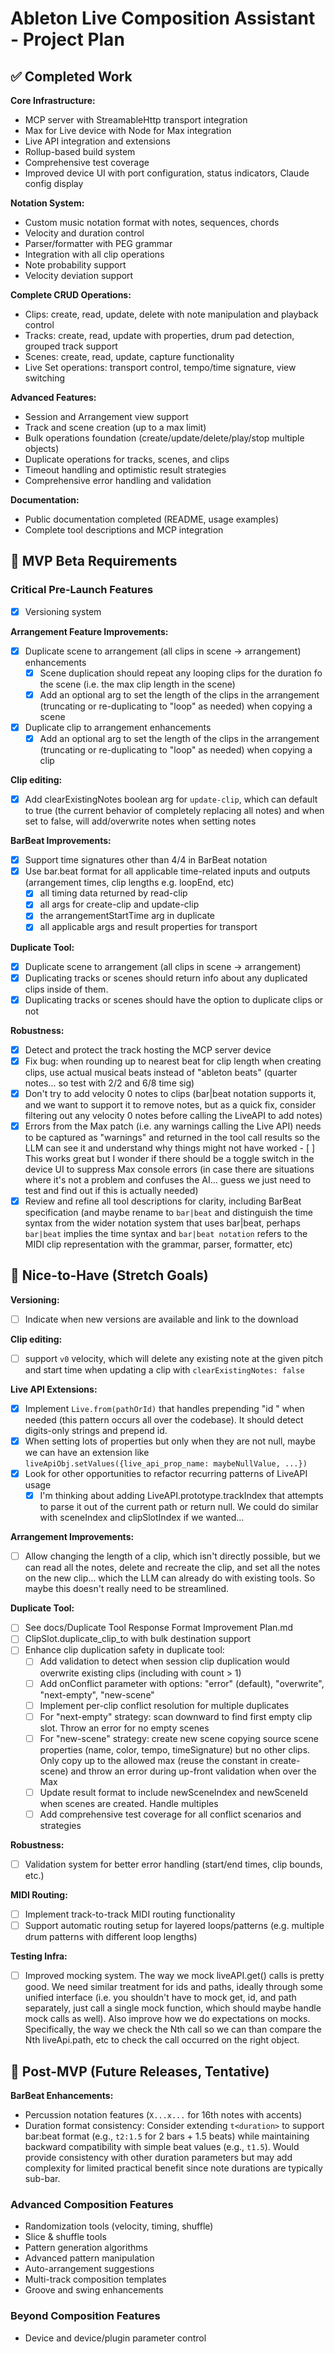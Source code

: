 # Ableton Live Composition Assistant - Project Plan

## ✅ Completed Work

**Core Infrastructure:**

- MCP server with StreamableHttp transport integration
- Max for Live device with Node for Max integration
- Live API integration and extensions
- Rollup-based build system
- Comprehensive test coverage
- Improved device UI with port configuration, status indicators, Claude config display

**Notation System:**

- Custom music notation format with notes, sequences, chords
- Velocity and duration control
- Parser/formatter with PEG grammar
- Integration with all clip operations
- Note probability support
- Velocity deviation support

**Complete CRUD Operations:**

- Clips: create, read, update, delete with note manipulation and playback control
- Tracks: create, read, update with properties, drum pad detection, grouped track support
- Scenes: create, read, update, capture functionality
- Live Set operations: transport control, tempo/time signature, view switching

**Advanced Features:**

- Session and Arrangement view support
- Track and scene creation (up to a max limit)
- Bulk operations foundation (create/update/delete/play/stop multiple objects)
- Duplicate operations for tracks, scenes, and clips
- Timeout handling and optimistic result strategies
- Comprehensive error handling and validation

**Documentation:**

- Public documentation completed (README, usage examples)
- Complete tool descriptions and MCP integration

## 🎯 MVP Beta Requirements

### Critical Pre-Launch Features

- [x] Versioning system

**Arrangement Feature Improvements:**

- [x] Duplicate scene to arrangement (all clips in scene → arrangement) enhancements
  - [x] Scene duplication should repeat any looping clips for the duration fo the scene (i.e. the max clip length in the
        scene)
  - [x] Add an optional arg to set the length of the clips in the arrangement (truncating or re-duplicating to "loop" as
        needed) when copying a scene
- [x] Duplicate clip to arrangement enhancements
  - [x] Add an optional arg to set the length of the clips in the arrangement (truncating or re-duplicating to "loop" as
        needed) when copying a clip

**Clip editing:**

- [x] Add clearExistingNotes boolean arg for `update-clip`, which can default to true (the current behavior of
      completely replacing all notes) and when set to false, will add/overwrite notes when setting notes

**BarBeat Improvements:**

- [x] Support time signatures other than 4/4 in BarBeat notation
- [x] Use bar.beat format for all applicable time-related inputs and outputs (arrangement times, clip lengths e.g.
      loopEnd, etc)
  - [x] all timing data returned by read-clip
  - [x] all args for create-clip and update-clip
  - [x] the arrangementStartTime arg in duplicate
  - [x] all applicable args and result properties for transport

**Duplicate Tool:**

- [x] Duplicate scene to arrangement (all clips in scene → arrangement)
- [x] Duplicating tracks or scenes should return info about any duplicated clips inside of them.
- [x] Duplicating tracks or scenes should have the option to duplicate clips or not

**Robustness:**

- [x] Detect and protect the track hosting the MCP server device
- [x] Fix bug: when rounding up to nearest beat for clip length when creating clips, use actual musical beats instead of
      "ableton beats" (quarter notes... so test with 2/2 and 6/8 time sig)
- [x] Don't try to add velocity 0 notes to clips (bar|beat notation supports it, and we want to support it to remove
      notes, but as a quick fix, consider filtering out any velocity 0 notes before calling the LiveAPI to add notes)
- [x] Errors from the Max patch (i.e. any warnings calling the Live API) needs to be captured as "warnings" and returned
      in the tool call results so the LLM can see it and understand why things might not have worked - [ ] This works
      great but I wonder if there should be a toggle switch in the device UI to suppress Max console errors (in case
      there are situations where it's not a problem and confuses the AI... guess we just need to test and find out if
      this is actually needed)
- [x] Review and refine all tool descriptions for clarity, including BarBeat specification (and maybe rename to
      `bar|beat` and distinguish the time syntax from the wider notation system that uses bar|beat, perhaps `bar|beat`
      implies the time syntax and `bar|beat notation` refers to the MIDI clip representation with the grammar, parser,
      formatter, etc)

## 🌟 Nice-to-Have (Stretch Goals)

**Versioning:**

- [ ] Indicate when new versions are available and link to the download

**Clip editing:**

- [ ] support `v0` velocity, which will delete any existing note at the given pitch and start time when updating a clip
      with `clearExistingNotes: false`

**Live API Extensions:**

- [x] Implement `Live.from(pathOrId)` that handles prepending "id " when needed (this pattern occurs all over the
      codebase). It should detect digits-only strings and prepend id.
- [x] When setting lots of properties but only when they are not null, maybe we can have an extension like
      `liveApiObj.setValues({live_api_prop_name: maybeNullValue, ...})`
- [x] Look for other opportunities to refactor recurring patterns of LiveAPI usage
  - [x] I'm thinking about adding LiveAPI.prototype.trackIndex that attempts to parse it out of the current path or
        return null. We could do similar with sceneIndex and clipSlotIndex if we wanted...

**Arrangement Improvements:**

- [ ] Allow changing the length of a clip, which isn't directly possible, but we can read all the notes, delete and
      recreate the clip, and set all the notes on the new clip... which the LLM can already do with existing tools. So
      maybe this doesn't really need to be streamlined.

**Duplicate Tool:**

- [ ] See docs/Duplicate Tool Response Format Improvement Plan.md
- [ ] ClipSlot.duplicate_clip_to with bulk destination support
- [ ] Enhance clip duplication safety in duplicate tool:
  - [ ] Add validation to detect when session clip duplication would overwrite existing clips (including with count > 1)
  - [ ] Add onConflict parameter with options: "error" (default), "overwrite", "next-empty", "new-scene"
  - [ ] Implement per-clip conflict resolution for multiple duplicates
  - [ ] For "next-empty" strategy: scan downward to find first empty clip slot. Throw an error for no empty scenes
  - [ ] For "new-scene" strategy: create new scene copying source scene properties (name, color, tempo, timeSignature)
        but no other clips. Only copy up to the allowed max (reuse the constant in create-scene) and throw an error
        during up-front validation when over the Max
  - [ ] Update result format to include newSceneIndex and newSceneId when scenes are created. Handle multiples
  - [ ] Add comprehensive test coverage for all conflict scenarios and strategies

**Robustness:**

- [ ] Validation system for better error handling (start/end times, clip bounds, etc.)

**MIDI Routing:**

- [ ] Implement track-to-track MIDI routing functionality
- [ ] Support automatic routing setup for layered loops/patterns (e.g. multiple drum patterns with different loop
      lengths)

**Testing Infra:**

- [ ] Improved mocking system. The way we mock liveAPI.get() calls is pretty good. We need similar treatment for ids and
      paths, ideally through some unified interface (i.e. you shouldn't have to mock get, id, and path separately, just
      call a single mock function, which should maybe handle mock calls as well). Also improve how we do expectations on
      mocks. Specifically, the way we check the Nth call so we can than compare the Nth liveApi.path, etc to check the
      call occurred on the right object.

## 🚀 Post-MVP (Future Releases, Tentative)

**BarBeat Enhancements:**

- Percussion notation features (`X...x...` for 16th notes with accents)
- Duration format consistency: Consider extending `t<duration>` to support bar:beat format (e.g., `t2:1.5` for 2 bars + 1.5 beats) while maintaining backward compatibility with simple beat values (e.g., `t1.5`). Would provide consistency with other duration parameters but may add complexity for limited practical benefit since note durations are typically sub-bar.

### Advanced Composition Features

- Randomization tools (velocity, timing, shuffle)
- Slice & shuffle tools
- Pattern generation algorithms
- Advanced pattern manipulation
- Auto-arrangement suggestions
- Multi-track composition templates
- Groove and swing enhancements

### Beyond Composition Features

- Device and device/plugin parameter control
